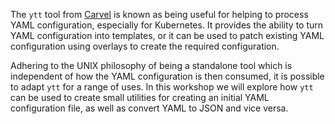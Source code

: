 The `ytt` tool from [Carvel](https://carvel.dev/) is known as being useful for
helping to process YAML configuration, especially for Kubernetes. It provides
the ability to turn YAML configuration into templates, or it can be used to
patch existing YAML configuration using overlays to create the required
configuration.

Adhering to the UNIX philosophy of being a standalone tool which is independent
of how the YAML configuration is then consumed, it is possible to adapt `ytt`
for a range of uses. In this workshop we will explore how `ytt` can be used to
create small utilities for creating an initial YAML configuration file, as well
as convert YAML to JSON and vice versa.
